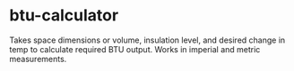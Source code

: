 # btu-calculator

Takes space dimensions or volume, insulation level, and desired change in temp to calculate required BTU output.
Works in imperial and metric measurements.
